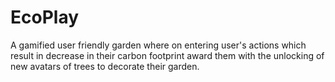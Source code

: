 # EcoPlay
A gamified user friendly garden where on entering user's actions which result in decrease in their carbon footprint award them with the unlocking of new avatars of trees to decorate their garden.
